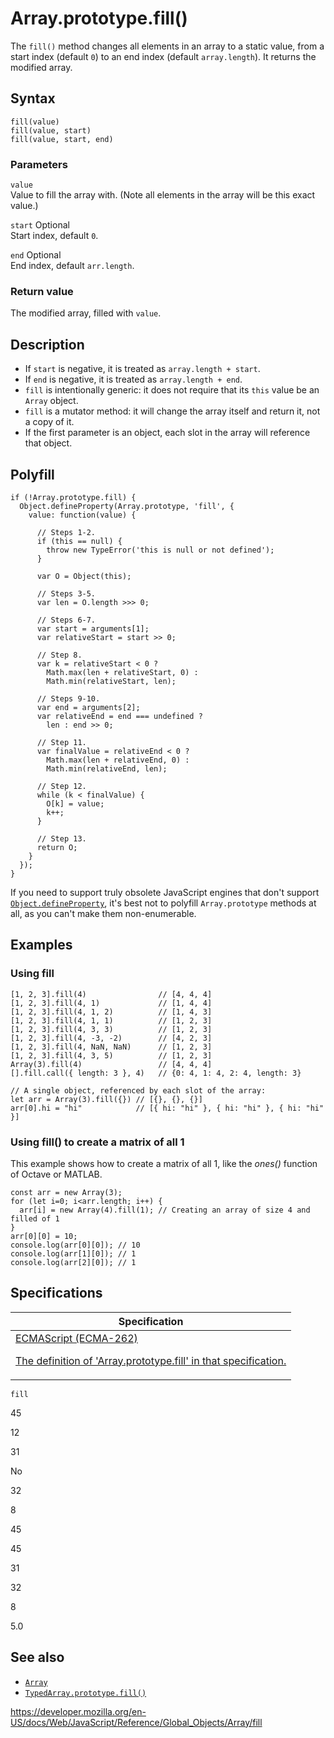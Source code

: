 # Array.prototype.fill()

The `fill()` method changes all elements in an array to a static value, from a start index (default `0`) to an end index (default `array.length`). It returns the modified array.

## Syntax

    fill(value)
    fill(value, start)
    fill(value, start, end)

### Parameters

`value`  
Value to fill the array with. (Note all elements in the array will be this exact value.)

`start` <span class="badge inline optional">Optional</span>  
Start index, default `0`.

`end` <span class="badge inline optional">Optional</span>  
End index, default `arr.length`.

### Return value

The modified array, filled with `value`.

## Description

-   If `start` is negative, it is treated as `array.length + start`.
-   If `end` is negative, it is treated as `array.length + end`.
-   `fill` is intentionally generic: it does not require that its `this` value be an `Array` object.
-   `fill` is a mutator method: it will change the array itself and return it, not a copy of it.
-   If the first parameter is an object, each slot in the array will reference that object.

## Polyfill

    if (!Array.prototype.fill) {
      Object.defineProperty(Array.prototype, 'fill', {
        value: function(value) {

          // Steps 1-2.
          if (this == null) {
            throw new TypeError('this is null or not defined');
          }

          var O = Object(this);

          // Steps 3-5.
          var len = O.length >>> 0;

          // Steps 6-7.
          var start = arguments[1];
          var relativeStart = start >> 0;

          // Step 8.
          var k = relativeStart < 0 ?
            Math.max(len + relativeStart, 0) :
            Math.min(relativeStart, len);

          // Steps 9-10.
          var end = arguments[2];
          var relativeEnd = end === undefined ?
            len : end >> 0;

          // Step 11.
          var finalValue = relativeEnd < 0 ?
            Math.max(len + relativeEnd, 0) :
            Math.min(relativeEnd, len);

          // Step 12.
          while (k < finalValue) {
            O[k] = value;
            k++;
          }

          // Step 13.
          return O;
        }
      });
    }

If you need to support truly obsolete JavaScript engines that don't support [`Object.defineProperty`](../object/defineproperty), it's best not to polyfill `Array.prototype` methods at all, as you can't make them non-enumerable.

## Examples

### Using fill

    [1, 2, 3].fill(4)                // [4, 4, 4]
    [1, 2, 3].fill(4, 1)             // [1, 4, 4]
    [1, 2, 3].fill(4, 1, 2)          // [1, 4, 3]
    [1, 2, 3].fill(4, 1, 1)          // [1, 2, 3]
    [1, 2, 3].fill(4, 3, 3)          // [1, 2, 3]
    [1, 2, 3].fill(4, -3, -2)        // [4, 2, 3]
    [1, 2, 3].fill(4, NaN, NaN)      // [1, 2, 3]
    [1, 2, 3].fill(4, 3, 5)          // [1, 2, 3]
    Array(3).fill(4)                 // [4, 4, 4]
    [].fill.call({ length: 3 }, 4)   // {0: 4, 1: 4, 2: 4, length: 3}

    // A single object, referenced by each slot of the array:
    let arr = Array(3).fill({}) // [{}, {}, {}]
    arr[0].hi = "hi"            // [{ hi: "hi" }, { hi: "hi" }, { hi: "hi" }]

### Using fill() to create a matrix of all 1

This example shows how to create a matrix of all 1, like the _ones()_ function of Octave or MATLAB.

    const arr = new Array(3);
    for (let i=0; i<arr.length; i++) {
      arr[i] = new Array(4).fill(1); // Creating an array of size 4 and filled of 1
    }
    arr[0][0] = 10;
    console.log(arr[0][0]); // 10
    console.log(arr[1][0]); // 1
    console.log(arr[2][0]); // 1

## Specifications

<table><thead><tr class="header"><th>Specification</th></tr></thead><tbody><tr class="odd"><td><a href="https://tc39.es/ecma262/#sec-array.prototype.fill">ECMAScript (ECMA-262) 
<br/>

<span class="small">The definition of 'Array.prototype.fill' in that specification.</span></a></td></tr></tbody></table>

`fill`

45

12

31

No

32

8

45

45

31

32

8

5.0

## See also

-   [`Array`](../array)
-   [`TypedArray.prototype.fill()`](../typedarray/fill)

<a href="https://developer.mozilla.org/en-US/docs/Web/JavaScript/Reference/Global_Objects/Array/fill" class="_attribution-link">https://developer.mozilla.org/en-US/docs/Web/JavaScript/Reference/Global_Objects/Array/fill</a>
